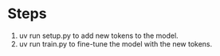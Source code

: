 # Steps
1. uv run setup.py to add new tokens to the model.
2. uv run train.py to fine-tune the model with the new tokens.
